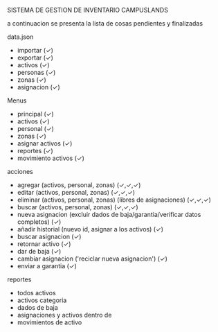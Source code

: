 SISTEMA DE GESTION DE INVENTARIO CAMPUSLANDS

a continuacion se presenta la lista de cosas pendientes y finalizadas

data.json
- importar (✓)
- exportar (✓)
- activos (✓)
- personas (✓)
- zonas (✓)
- asignacion (✓)
  
Menus
- principal (✓)
- activos (✓)
- personal (✓)
- zonas (✓)
- asignar activos (✓)
- reportes (✓)
- movimiento activos (✓)

acciones 
- agregar (activos, personal, zonas) (✓,✓,✓)
- editar (activos, personal, zonas) (✓,✓,✓)
- eliminar (activos, personal, zonas) (libres de asignaciones) (✓,✓,✓)
- buscar (activos, personal, zonas) (✓,✓,✓)
- nueva asignacion (excluir dados de baja/garantia/verificar datos completos) (✓)
- añadir historial (nuevo id, asignar a los activos) (✓)
- buscar asignacion (✓)
- retornar activo (✓)
- dar de baja (✓)
- cambiar asignacion ('reciclar nueva asignacion') (✓)
- enviar a garantia (✓)

reportes
- todos activos
- activos categoria
- dados de baja
- asignaciones y activos dentro de
- movimientos de activo

